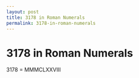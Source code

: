 ```yaml
---
layout: post
title: 3178 in Roman Numerals
permalink: 3178-in-roman-numerals
---
```


# 3178 in Roman Numerals

3178 = MMMCLXXVIII
